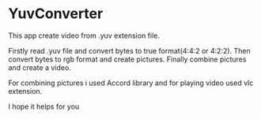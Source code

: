 # YuvConverter
This app create video from .yuv extension file.

Firstly read .yuv file and convert bytes to true format(4:4:2 or 4:2:2). Then convert bytes to rgb format and create pictures. 
Finally combine pictures and create a video.




For combining pictures i used Accord library and for playing video used vlc extension.

I hope it helps for you

